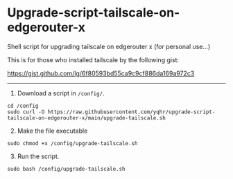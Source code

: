 # Upgrade-script-tailscale-on-edgerouter-x
Shell script for upgrading tailscale on edgerouter x (for personal use...)

This is for those who installed tailscale by the following gist:

https://gist.github.com/lg/6f80593bd55ca9c9cf886da169a972c3

---

1. Download a script in `/config/`.
```
cd /config
sudo curl -O https://raw.githubusercontent.com/yqhr/upgrade-script-tailscale-on-edgerouter-x/main/upgrade-tailscale.sh
```
2. Make the file executable
```
sudo chmod +x /config/upgrade-tailscale.sh
```
3. Run the script.
```
sudo bash /config/upgrade-tailscale.sh
```
